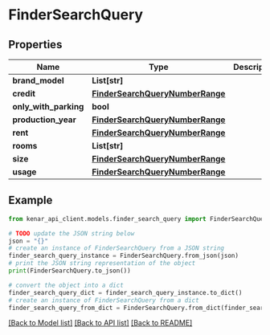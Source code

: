 # FinderSearchQuery


## Properties

Name | Type | Description | Notes
------------ | ------------- | ------------- | -------------
**brand_model** | **List[str]** |  | [optional] 
**credit** | [**FinderSearchQueryNumberRange**](FinderSearchQueryNumberRange.md) |  | [optional] 
**only_with_parking** | **bool** |  | [optional] 
**production_year** | [**FinderSearchQueryNumberRange**](FinderSearchQueryNumberRange.md) |  | [optional] 
**rent** | [**FinderSearchQueryNumberRange**](FinderSearchQueryNumberRange.md) |  | [optional] 
**rooms** | **List[str]** |  | [optional] 
**size** | [**FinderSearchQueryNumberRange**](FinderSearchQueryNumberRange.md) |  | [optional] 
**usage** | [**FinderSearchQueryNumberRange**](FinderSearchQueryNumberRange.md) |  | [optional] 

## Example

```python
from kenar_api_client.models.finder_search_query import FinderSearchQuery

# TODO update the JSON string below
json = "{}"
# create an instance of FinderSearchQuery from a JSON string
finder_search_query_instance = FinderSearchQuery.from_json(json)
# print the JSON string representation of the object
print(FinderSearchQuery.to_json())

# convert the object into a dict
finder_search_query_dict = finder_search_query_instance.to_dict()
# create an instance of FinderSearchQuery from a dict
finder_search_query_from_dict = FinderSearchQuery.from_dict(finder_search_query_dict)
```
[[Back to Model list]](../README.md#documentation-for-models) [[Back to API list]](../README.md#documentation-for-api-endpoints) [[Back to README]](../README.md)



